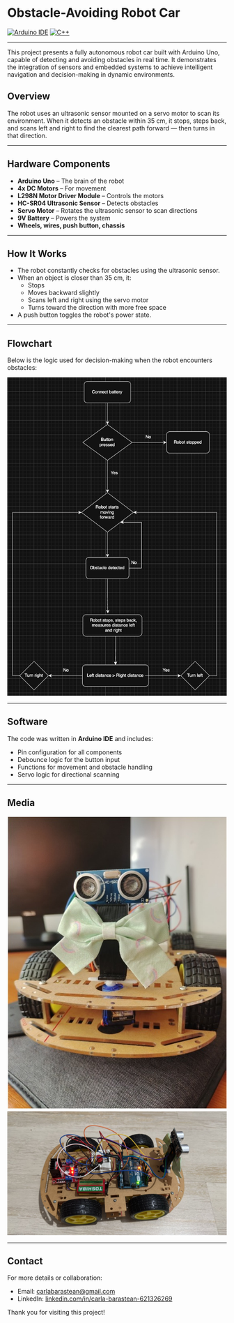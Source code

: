 # Obstacle-Avoiding Robot Car 

[![Arduino IDE](https://img.shields.io/badge/platform-Arduino_IDE-blue.svg)](https://www.arduino.cc/en/software)
[![C++](https://img.shields.io/badge/language-C++-brightgreen.svg)]()

---
This project presents a fully autonomous robot car built with Arduino Uno, capable of detecting and avoiding obstacles in real time. It demonstrates the integration of sensors and embedded systems to achieve intelligent navigation and decision-making in dynamic environments.


## Overview

The robot uses an ultrasonic sensor mounted on a servo motor to scan its environment. When it detects an obstacle within 35 cm, it stops, steps back, and scans left and right to find the clearest path forward — then turns in that direction.

---

## Hardware Components

- **Arduino Uno** – The brain of the robot
- **4x DC Motors** – For movement
- **L298N Motor Driver Module** – Controls the motors
- **HC-SR04 Ultrasonic Sensor** – Detects obstacles
- **Servo Motor** – Rotates the ultrasonic sensor to scan directions
- **9V Battery** – Powers the system
- **Wheels, wires, push button, chassis**

---

## How It Works

- The robot constantly checks for obstacles using the ultrasonic sensor.
- When an object is closer than 35 cm, it:
  - Stops
  - Moves backward slightly
  - Scans left and right using the servo motor
  - Turns toward the direction with more free space
- A push button toggles the robot's power state.

---
## Flowchart

Below is the logic used for decision-making when the robot encounters obstacles:

![Flowchart](flowchart2.png)

---
## Software

The code was written in **Arduino IDE** and includes:

- Pin configuration for all components
- Debounce logic for the button input
- Functions for movement and obstacle handling
- Servo logic for directional scanning

---

## Media

![Robot Front View](Picture1.jpg)
![Robot Front View](Picture3.jpeg)

---
## Contact

For more details or collaboration:
- Email: carlabarastean@gmail.com
- LinkedIn: [linkedin.com/in/carla-barastean-621326269](https://www.linkedin.com/in/carla-barastean-621326269)

Thank you for visiting this project!

